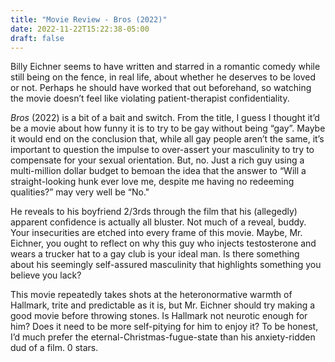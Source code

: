 ```yaml
---
title: "Movie Review - Bros (2022)"
date: 2022-11-22T15:22:38-05:00
draft: false
---
```

Billy Eichner seems to have written and starred in a romantic comedy while still being on the fence, in real life, about whether he deserves to be loved or not. Perhaps he should have worked that out beforehand, so watching the movie doesn’t feel like violating patient-therapist confidentiality. 

_Bros_ (2022) is a bit of a bait and switch. From the title, I guess I thought it’d be a movie about how funny it is to try to be gay without being “gay”. Maybe it would end on the conclusion that, while all gay people aren’t the same, it’s important to question the impulse to over-assert your masculinity to try to compensate for your sexual orientation. But, no. Just a rich guy using a multi-million dollar budget to bemoan the idea that the answer to “Will a straight-looking hunk ever love me, despite me having no redeeming qualities?” may very well be “No." 

He reveals to his boyfriend 2/3rds through the film that his (allegedly) apparent confidence is actually all bluster. Not much of a reveal, buddy. Your insecurities are etched into every frame of this movie. Maybe, Mr. Eichner, you ought to reflect on why this guy who injects testosterone and wears a trucker hat to a gay club is your ideal man. Is there something about his seemingly self-assured masculinity that highlights something you believe you lack?

This movie repeatedly takes shots at the heteronormative warmth of Hallmark, trite and predictable as it is, but Mr. Eichner should try making a good movie before throwing stones. Is Hallmark not neurotic enough for him? Does it need to be more self-pitying for him to enjoy it? To be honest, I’d much prefer the eternal-Christmas-fugue-state than his anxiety-ridden dud of a film. 0 stars.

